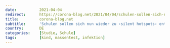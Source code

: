 ```yaml
---
date:          2021-04-04
redirect:      https://corona-blog.net/2021/04/04/schulen-sollen-sich-nun-wieder-zu-silent-hotspots-entwickeln/
title:         corona-blog.net
subtitle:      'Schulen sollen sich nun wieder zu ›silent hotspots‹ entwickeln?'
country:       DE
categories:    [Studie, Schule]
tags:          [kind, massentest, infektion]
---
```

